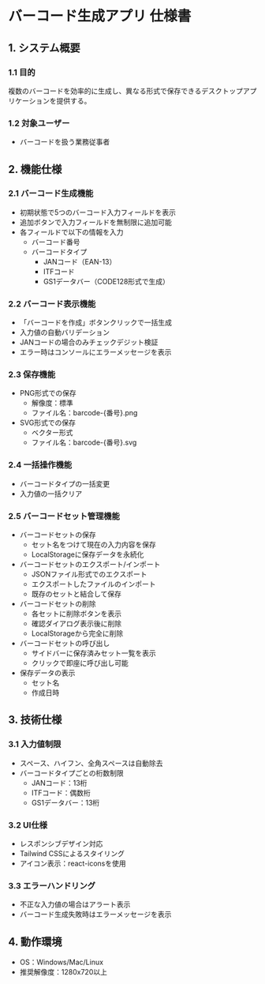 # バーコード生成アプリ 仕様書

## 1. システム概要
### 1.1 目的
複数のバーコードを効率的に生成し、異なる形式で保存できるデスクトップアプリケーションを提供する。

### 1.2 対象ユーザー
- バーコードを扱う業務従事者

## 2. 機能仕様

### 2.1 バーコード生成機能
- 初期状態で5つのバーコード入力フィールドを表示
- 追加ボタンで入力フィールドを無制限に追加可能
- 各フィールドで以下の情報を入力
  - バーコード番号
  - バーコードタイプ
    - JANコード（EAN-13）
    - ITFコード
    - GS1データバー（CODE128形式で生成）

### 2.2 バーコード表示機能
- 「バーコードを作成」ボタンクリックで一括生成
- 入力値の自動バリデーション
- JANコードの場合のみチェックデジット検証
- エラー時はコンソールにエラーメッセージを表示

### 2.3 保存機能
- PNG形式での保存
  - 解像度：標準
  - ファイル名：barcode-{番号}.png
- SVG形式での保存
  - ベクター形式
  - ファイル名：barcode-{番号}.svg

### 2.4 一括操作機能
- バーコードタイプの一括変更
- 入力値の一括クリア

### 2.5 バーコードセット管理機能
- バーコードセットの保存
  - セット名をつけて現在の入力内容を保存
  - LocalStorageに保存データを永続化
- バーコードセットのエクスポート/インポート
  - JSONファイル形式でのエクスポート
  - エクスポートしたファイルのインポート
  - 既存のセットと結合して保存
- バーコードセットの削除
  - 各セットに削除ボタンを表示
  - 確認ダイアログ表示後に削除
  - LocalStorageから完全に削除
- バーコードセットの呼び出し
  - サイドバーに保存済みセット一覧を表示
  - クリックで即座に呼び出し可能
- 保存データの表示
  - セット名
  - 作成日時

## 3. 技術仕様

### 3.1 入力値制限
- スペース、ハイフン、全角スペースは自動除去
- バーコードタイプごとの桁数制限
  - JANコード：13桁
  - ITFコード：偶数桁
  - GS1データバー：13桁

### 3.2 UI仕様
- レスポンシブデザイン対応
- Tailwind CSSによるスタイリング
- アイコン表示：react-iconsを使用

### 3.3 エラーハンドリング
- 不正な入力値の場合はアラート表示
- バーコード生成失敗時はエラーメッセージを表示

## 4. 動作環境
- OS：Windows/Mac/Linux
- 推奨解像度：1280x720以上